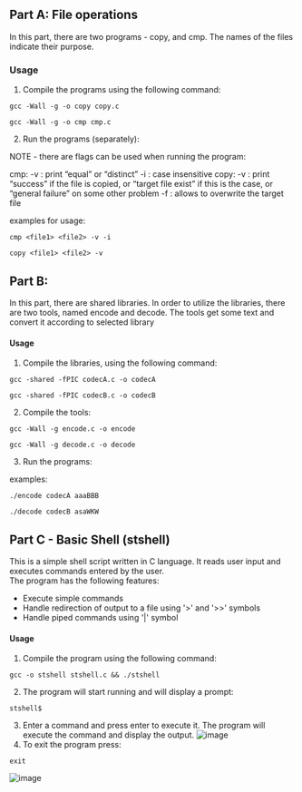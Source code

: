 ## Part A: File operations

In this part, there are two programs - copy, and cmp.
The names of the files indicate their purpose.

### Usage
1. Compile the programs using the following command:
```
gcc -Wall -g -o copy copy.c 

gcc -Wall -g -o cmp cmp.c
```

2. Run the programs (separately):

NOTE - there are flags can be used when running the program:

cmp:
	-v : print “equal” or “distinct”
	-i :  case insensitive
copy:
	-v : print “success” if the file is copied, or “target file exist” if this is the case, or “general failure” on some other problem
	-f : allows to overwrite the target file

examples for usage:
```
cmp <file1> <file2> -v -i

copy <file1> <file2> -v

```

## Part B:

In this part, there are shared libraries.
In order to utilize the libraries, there are two tools, named encode and decode. The tools get some text and convert it according to selected library

#### Usage

1.  Compile the libraries, using the following command:
```
gcc -shared -fPIC codecA.c -o codecA

gcc -shared -fPIC codecB.c -o codecB
```
2. Compile the tools:
```
gcc -Wall -g encode.c -o encode

gcc -Wall -g decode.c -o decode
```
3. Run the programs:

examples:
```
./encode codecA aaaBBB

./decode codecB asaWKW
```
## Part C - Basic Shell (stshell)
This is a simple shell script written in C language. It reads user input and executes commands entered by the user.  
The program has the following features:

* Execute simple commands
* Handle redirection of output to a file using '>' and '>>' symbols
* Handle piped commands using '|' symbol

#### Usage
1. Compile the program using the following command:
```
gcc -o stshell stshell.c && ./stshell
```
2. The program will start running and will display a prompt:
```
stshell$

```
3. Enter a command and press enter to execute it. The program will execute the command and display the output.
![image](https://user-images.githubusercontent.com/118682449/235350716-38770d7f-8ce8-46b8-941b-c3f6942cd626.png)
4. To exit the program press:
```
exit
```
![image](https://user-images.githubusercontent.com/118682449/235351119-16934f80-2459-4a43-8f37-6035ec7d3f5d.png)
